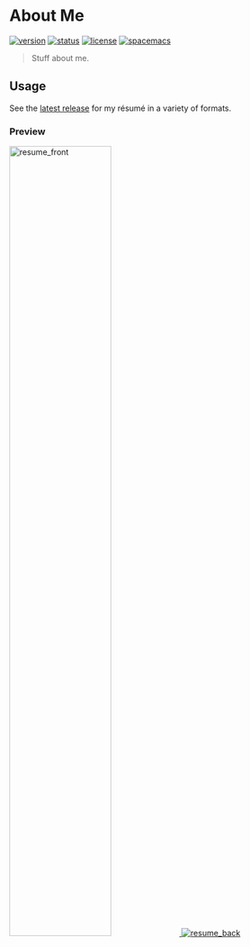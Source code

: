 # About Me
[![version](https://img.shields.io/github/tag/Nate-Wilkins/about.svg?style=flat-square&longCache=true)](https://github.com/Nate-Wilkins/about/releases/latest)
[![status](https://img.shields.io/travis/Nate-Wilkins/about.svg?style=flat-square&longCache=true)](https://travis-ci.org/Nate-Wilkins/about)
[![license](https://img.shields.io/github/license/nate-wilkins/about.svg?style=flat-square&longCache=true)](https://github.com/Nate-Wilkins/about/blob/master/LICENSE)
[![spacemacs](https://img.shields.io/badge/color-spacemacs-927cba.svg?label=built%20with%20&style=flat-square&logo=spacemacs&longCache=true)](http://spacemacs.org)

> Stuff about me.

## Usage

See the [latest release] for my résumé in a variety of formats.

### Preview

<a href="https://github.com/nate-wilkins/about/releases/latest">
  <img alt="resume_front" src="https://github.com/nate-wilkins/about/releases/download/v0.1.0/resume-0.png" width="60%">
</a>

<a href="https://github.com/nate-wilkins/about/releases/latest">
  <img alt="resume_back" src="https://github.com/nate-wilkins/about/releases/download/v0.1.0/resume-1.png" width="%60">
</a>

[latest release]: https://github.com/nate-wilkins/about/releases/latest
